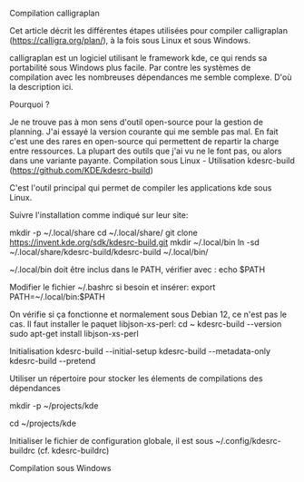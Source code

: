  
Compilation calligraplan

Cet article décrit les différentes étapes utilisées pour compiler calligraplan  (https://calligra.org/plan/), à la fois sous Linux et sous Windows.

calligraplan est un logiciel utilisant le framework kde, ce qui rends sa portabilité sous Windows plus facile. Par contre les systèmes de compilation avec les nombreuses dépendances me semble complexe. D'où la description ici.

Pourquoi ?

Je ne trouve pas à mon sens d'outil open-source pour la gestion de planning. J'ai essayé la version courante qui me semble pas mal. En fait c'est une des rares en open-source qui permettent de repartir la charge entre ressources. La plupart des outils que j'ai vu ne le font pas, ou alors dans une variante payante.
Compilation sous Linux - 
Utilisation kdesrc-build (https://github.com/KDE/kdesrc-build)

C'est l'outil principal qui permet de compiler les applications kde sous Linux.

Suivre l'installation comme indiqué sur leur site:

mkdir -p ~/.local/share
cd ~/.local/share/
git clone https://invent.kde.org/sdk/kdesrc-build.git
mkdir ~/.local/bin
ln -sd ~/.local/share/kdesrc-build/kdesrc-build ~/.local/bin/

 ~/.local/bin doit être inclus dans le PATH, vérifier avec :
echo $PATH

 Modifier le fichier ~/.bashrc si besoin et insérer:
export PATH=~/.local/bin:$PATH

On vérifie si ça fonctionne et normalement sous Debian 12, ce n'est pas le cas. Il faut installer le paquet libjson-xs-perl:
cd ~
kdesrc-build --version
sudo apt-get install libjson-xs-perl

Initialisation
kdesrc-build --initial-setup
kdesrc-build --metadata-only
kdesrc-build --pretend

Utiliser un répertoire pour stocker les élements de compilations des dépendances

mkdir -p ~/projects/kde

cd ~/projects/kde

Initialiser le fichier de configuration globale, il est sous ~/.config/kdesrc-buildrc (cf. kdesrc-buildrc)


Compilation sous Windows
